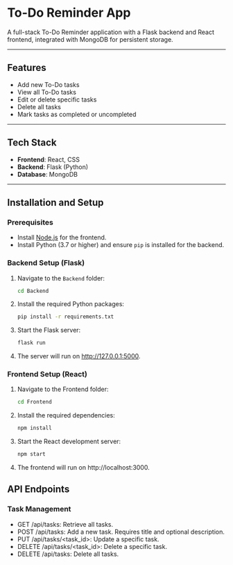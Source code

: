 # To-Do Reminder App

A full-stack To-Do Reminder application with a Flask backend and React frontend, integrated with MongoDB for persistent storage.

---

## Features
- Add new To-Do tasks
- View all To-Do tasks
- Edit or delete specific tasks
- Delete all tasks
- Mark tasks as completed or uncompleted

---

## Tech Stack
- **Frontend**: React, CSS
- **Backend**: Flask (Python)
- **Database**: MongoDB

---

## Installation and Setup

### Prerequisites
- Install [Node.js](https://nodejs.org/) for the frontend.
- Install Python (3.7 or higher) and ensure `pip` is installed for the backend.

### Backend Setup (Flask)
1. Navigate to the `Backend` folder:
   ```bash
   cd Backend

2. Install the required Python packages:
   ```bash
   pip install -r requirements.txt

3. Start the Flask server:
   ```bash
   flask run

4. The server will run on http://127.0.0.1:5000.

### Frontend Setup (React)
1. Navigate to the Frontend folder:
   ```bash
   cd Frontend
2. Install the required dependencies:
   ```bash
   npm install
3. Start the React development server:
   ```bash
   npm start

4. The frontend will run on http://localhost:3000.


## API Endpoints
### Task Management
- GET /api/tasks: Retrieve all tasks.
- POST /api/tasks: Add a new task. Requires title and optional description.
- PUT /api/tasks/<task_id>: Update a specific task.
- DELETE /api/tasks/<task_id>: Delete a specific task.
- DELETE /api/tasks: Delete all tasks.